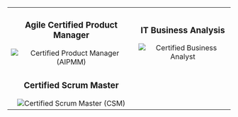 <table>
  <tr>
    <td align="center">
      <h3>Agile Certified Product Manager</h3>
      <img src="https://i.postimg.cc/W3MJLHdx/Agile-Certified-Product-Manager.png" alt="Certified Product Manager (AIPMM)">
    </td>
    <td align="center">
      <h3>IT Business Analysis</h3>
      <img src="https://i.postimg.cc/L6rRL6CB/IT-Business-Analysis.png" alt="Certified Business Analyst">
    </td>
  </tr>
  <tr>
    <td align="center">
      <h3>Certified Scrum Master</h3>
      <img src="https://i.postimg.cc/m2cBPFwg/Certified-Scrum-Master.png" alt="Certified Scrum Master (CSM)">
    </td>
  </tr>
</table>
